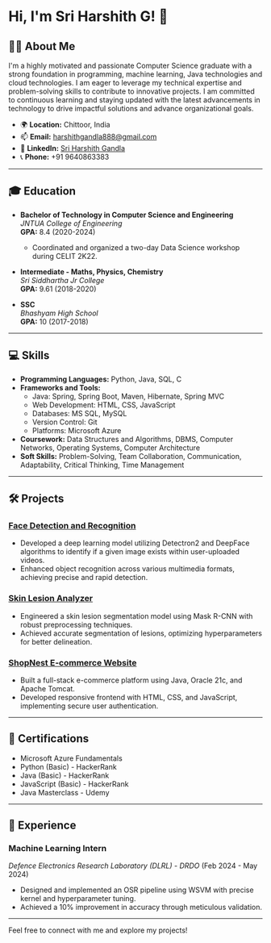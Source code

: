 # Hi, I'm Sri Harshith G! 👋

## 👨‍💻 About Me
I'm a highly motivated and passionate Computer Science graduate with a strong foundation in programming, machine learning, Java technologies and cloud technologies. I am eager to leverage my technical expertise and problem-solving skills to contribute to innovative projects. I am committed to continuous learning and staying updated with the latest advancements in technology to drive impactful solutions and advance organizational goals.

- 🌍 **Location:** Chittoor, India
- 📫 **Email:** harshithgandla888@gmail.com
- 💼 **LinkedIn:** [Sri Harshith Gandla](https://www.linkedin.com/in/sri-harshith-gandla-149680237/)
- 📞 **Phone:** +91 9640863383

---

## 🎓 Education
- **Bachelor of Technology in Computer Science and Engineering**  
  *JNTUA College of Engineering*  
  **GPA:** 8.4 (2020-2024)  
  - Coordinated and organized a two-day Data Science workshop during CELIT 2K22.

- **Intermediate - Maths, Physics, Chemistry**  
  *Sri Siddhartha Jr College*  
  **GPA:** 9.61 (2018-2020)

- **SSC**  
  *Bhashyam High School*  
  **GPA:** 10 (2017-2018)

---

## 💻 Skills
- **Programming Languages:** Python, Java, SQL, C  
- **Frameworks and Tools:**  
  - Java: Spring, Spring Boot, Maven, Hibernate, Spring MVC  
  - Web Development: HTML, CSS, JavaScript  
  - Databases: MS SQL, MySQL  
  - Version Control: Git  
  - Platforms: Microsoft Azure  
- **Coursework:** Data Structures and Algorithms, DBMS, Computer Networks, Operating Systems, Computer Architecture  
- **Soft Skills:** Problem-Solving, Team Collaboration, Communication, Adaptability, Critical Thinking, Time Management

---

## 🛠️ Projects
### [Face Detection and Recognition](#)
- Developed a deep learning model utilizing Detectron2 and DeepFace algorithms to identify if a given image exists within user-uploaded videos.
- Enhanced object recognition across various multimedia formats, achieving precise and rapid detection.

### [Skin Lesion Analyzer](#)
- Engineered a skin lesion segmentation model using Mask R-CNN with robust preprocessing techniques.
- Achieved accurate segmentation of lesions, optimizing hyperparameters for better delineation.

### [ShopNest E-commerce Website](#)
- Built a full-stack e-commerce platform using Java, Oracle 21c, and Apache Tomcat.
- Developed responsive frontend with HTML, CSS, and JavaScript, implementing secure user authentication.

---

## 🏅 Certifications
- Microsoft Azure Fundamentals
- Python (Basic) - HackerRank
- Java (Basic) - HackerRank
- JavaScript (Basic) - HackerRank
- Java Masterclass - Udemy

---

## 🏢 Experience
### **Machine Learning Intern**  
*Defence Electronics Research Laboratory (DLRL) - DRDO* (Feb 2024 - May 2024)
- Designed and implemented an OSR pipeline using WSVM with precise kernel and hyperparameter tuning.
- Achieved a 10% improvement in accuracy through meticulous validation.

---

Feel free to connect with me and explore my projects!
